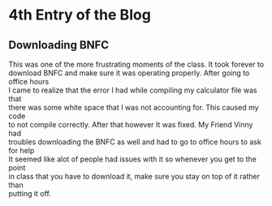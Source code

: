 # 4th Entry of the Blog

## Downloading BNFC

This was one of the more frustrating moments of the class. It took forever to <br/>
download BNFC and make sure it was operating properly. After going to office hours <br/>
I came to realize that the error I had while compiling my calculator file was that <br/>
there was some white space that I was not accounting for. This caused my code <br/> 
to not compile correctly. After that however It was fixed. My Friend Vinny had <br/> 
troubles downloading the BNFC as well and had to go to office hours to ask for help <br/>
It seemed like alot of people had issues with it so whenever you get to the point <br/>
in class that you have to download it, make sure you stay on top of it rather than <br/>
putting it off. 
